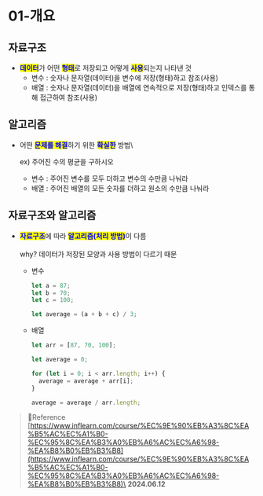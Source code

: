 # 01-개요

## 자료구조

* <mark style="color:blue;">**데이터**</mark>가 어떤 <mark style="color:blue;">**형태**</mark>로 저장되고 어떻게 <mark style="color:blue;">**사용**</mark>되는지 나타낸 것
  * 변수 : 숫자나 문자열(데이터)을 변수에 저장(형태)하고 참조(사용)
  * 배열 : 숫자나 문자열(데이터)을 배열에 연속적으로 저장(형태)하고 인덱스를 통해 접근하여 참조(사용)

## 알고리즘

*   어떤 <mark style="color:blue;">**문제를 해결**</mark>하기 위한 <mark style="color:blue;">**확실한**</mark> 방법\


    ex) 주어진 수의 평균을 구하시오

    * 변수 : 주어진 변수를 모두 더하고 변수의 수만큼 나눠라
    * 배열 : 주어진 배열의 모든 숫자를 더하고 원소의 수만큼 나눠라

## 자료구조와 알고리즘

* <mark style="color:blue;">**자료구조**</mark>에 따라 <mark style="color:blue;">**알고리즘(처리 방법)**</mark>이 다름\
  \
  why? 데이터가 저장된 모양과 사용 방법이 다르기 때문
  *   변수

      ```javascript
      let a = 87;
      let b = 70;
      let c = 100;

      let average = (a + b + c) / 3;
      ```
  *   배열

      ```javascript
      let arr = [87, 70, 100];

      let average = 0;

      for (let i = 0; i < arr.length; i++) {
        average = average + arr[i];
      }

      average = average / arr.length;
      ```

> Reference\
> [https://www.inflearn.com/course/%EC%9E%90%EB%A3%8C%EA%B5%AC%EC%A1%B0-%EC%95%8C%EA%B3%A0%EB%A6%AC%EC%A6%98-%EA%B8%B0%EB%B3%B8](https://www.inflearn.com/course/%EC%9E%90%EB%A3%8C%EA%B5%AC%EC%A1%B0-%EC%95%8C%EA%B3%A0%EB%A6%AC%EC%A6%98-%EA%B8%B0%EB%B3%B8)\
> **2024.06.12**
